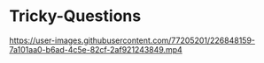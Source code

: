 # Tricky-Questions

https://user-images.githubusercontent.com/77205201/226848159-7a101aa0-b6ad-4c5e-82cf-2af921243849.mp4

